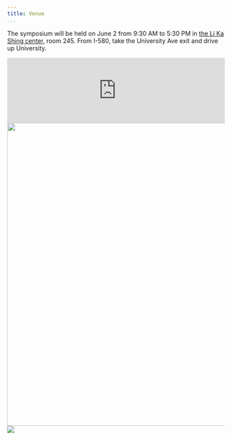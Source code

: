 ```yaml
---
title: Venue
...
```


The symposium will be held on June 2 from 9:30 AM to 5:30 PM in
[the Li Ka Shing center](http://www.berkeley.edu/map?likashing), room 245.
From I-580, take the University Ave exit and drive up University.

<!-- TODO parking instructions? -->

<!-- TODO how to display this on medium, but not small, screens? -->
<iframe id="map" src="https://www.google.com/maps/embed?pb=!1m18!1m12!1m3!1d3149.4576769543214!2d-122.26748258522025!3d37.87297811427737!2m3!1f0!2f0!3f0!3m2!1i1024!2i768!4f13.1!3m3!1m2!1s0x80857c209fe04591%3A0xbc2b6e3dc210206!2sLi+Ka+Shing+Center%2C+2535+Oxford+St%2C+Berkeley%2C+CA+94720!5e0!3m2!1sen!2sus!4v1490571479245" style="width: 600px; max-width: 100%;" frameborder="0" style="border:0" allowfullscreen></iframe>

<img src="https://teecom.com/media/projects_hero_standard_Li-Ka-Shing.jpg" width="700"/>
<img src="https://teecom.com/media/projects_content_standard_Li-Ka-Shing_01_reduced.jpg" />

